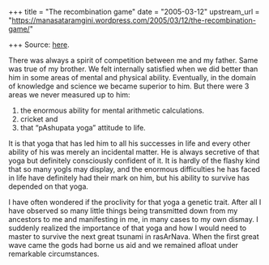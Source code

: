 +++
title = "The recombination game"
date = "2005-03-12"
upstream_url = "https://manasataramgini.wordpress.com/2005/03/12/the-recombination-game/"

+++
Source: [here](https://manasataramgini.wordpress.com/2005/03/12/the-recombination-game/).

There was always a spirit of competition between me and my father. Same was true of my brother. We felt internally satisfied when we did better than him in some areas of mental and physical ability. Eventually, in the domain of knowledge and science we became superior to him. But there were 3 areas we never measured up to him: 

1) the enormous ability for mental arithmetic calculations. 
2) cricket and 
3) that “pAshupata yoga” attitude to life. 

It is that yoga that has led him to all his successes in life and every other ability of his was merely an incidental matter. He is always secretive of that yoga but definitely consciously confident of it. It is hardly of the flashy kind that so many yogIs may display, and the enormous difficulties he has faced in life have definitely had their mark on him, but his ability to survive has depended on that yoga.

I have often wondered if the proclivity for that yoga a genetic trait. After all I have observed so many little things being transmitted down from my ancestors to me and manifesting in me, in many cases to my own dismay. I suddenly realized the importance of that yoga and how I would need to master to survive the next great tsunami in rasArNava. When the first great wave came the gods had borne us aid and we remained afloat under remarkable circumstances.

